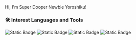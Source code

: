 Hi, I'm Super Dooper Newbie Yoroshiku!


### 🛠 Interest Languages and Tools

<img alt="Static Badge" src="https://img.shields.io/badge/Unity--black?style=flat-square&logo=Unity"> <img alt="Static Badge" src="https://img.shields.io/badge/C%23--black?style=flat-square&logo=Csharp"> <img alt="Static Badge" src="https://img.shields.io/badge/Unreal--darkblue?style=flat-square&logo=Unreal%20Engine&labelColor=0E1128"> <img alt="Static Badge" src="https://img.shields.io/badge/C%2B%2B--darkblue?style=flat-square&logo=C%2B%2B&labelColor=0E1128">


